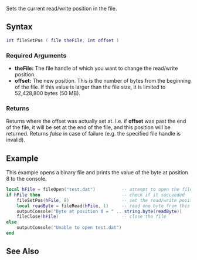 Sets the current read/write position in the file.

Syntax
------

``` lua
int fileSetPos ( file theFile, int offset )
```

### Required Arguments

-   **theFile:** The file handle of which you want to change the read/write position.
-   **offset:** The new position. This is the number of bytes from the beginning of the file. If this value is larger than the file size, it is limited to 52,428,800 bytes (50 MB).

### Returns

Returns where the offset was actually set at. I.e. if **offset** was past the end of the file, it will be set at the end of the file, and this position will be returned. Returns *false* in case of failure (e.g. the specified file handle is invalid).

Example
-------

This example opens a binary file and prints the value of the byte at position 8 to the console.

``` lua
local hFile = fileOpen("test.dat")          -- attempt to open the file
if hFile then                               -- check if it succeeded
    fileSetPos(hFile, 8)                    -- set the read/write position
    local readByte = fileRead(hFile, 1)     -- read one byte from this position
    outputConsole("Byte at position 8 = " .. string.byte(readByte))     -- output it
    fileClose(hFile)                        -- close the file
else
    outputConsole("Unable to open test.dat")
end
```

See Also
--------
